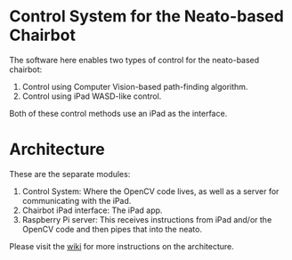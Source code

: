 # Control System for the Neato-based Chairbot

The software here enables two types of control for the neato-based chairbot:
1. Control using Computer Vision-based path-finding algorithm.
2. Control using iPad WASD-like control. 

Both of these control methods use an iPad as the interface.

# Architecture

These are the separate modules:
1. Control System: Where the OpenCV code lives, as well as a server for communicating with the iPad.
2. Chairbot iPad interface: The iPad app.
3. Raspberry Pi server: This receives instructions from iPad and/or the OpenCV code and then pipes that into the neato.

Please visit the [wiki](https://github.com/CDR-IxD/chairbot-neato/wiki) for more instructions on the architecture.

